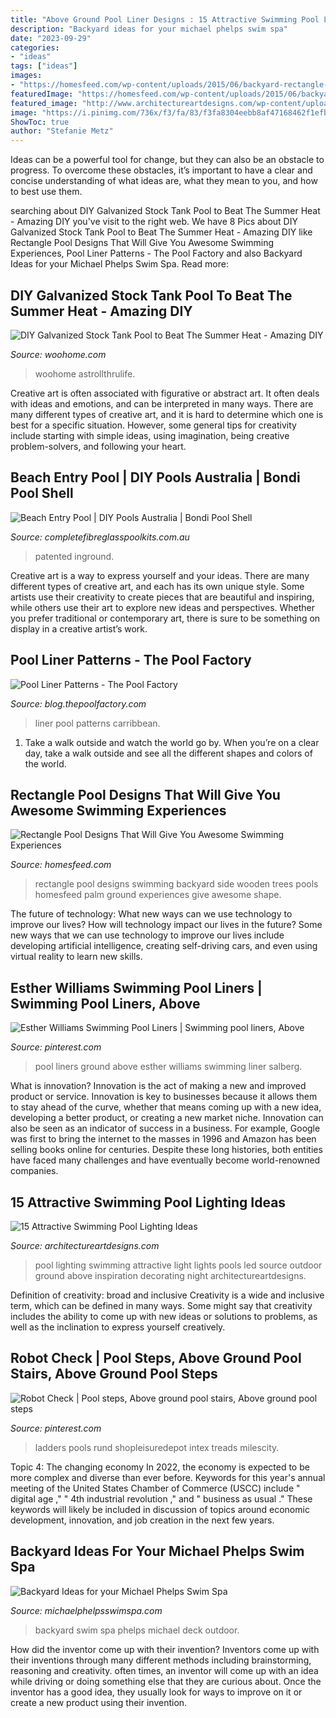 ```yaml
---
title: "Above Ground Pool Liner Designs : 15 Attractive Swimming Pool Lighting Ideas"
description: "Backyard ideas for your michael phelps swim spa"
date: "2023-09-29"
categories:
- "ideas"
tags: ["ideas"]
images:
- "https://homesfeed.com/wp-content/uploads/2015/06/backyard-rectangle-pool-designs-with-green-palm-trees-and-outdoor-living-space-and-wooden-side.jpg"
featuredImage: "https://homesfeed.com/wp-content/uploads/2015/06/backyard-rectangle-pool-designs-with-green-palm-trees-and-outdoor-living-space-and-wooden-side.jpg"
featured_image: "http://www.architectureartdesigns.com/wp-content/uploads/2015/09/3.jpg"
image: "https://i.pinimg.com/736x/f3/fa/83/f3fa8304eebb8af47168462f1efb3750--stair-ladder-pool-ladder.jpg"
ShowToc: true
author: "Stefanie Metz"
---
```



Ideas can be a powerful tool for change, but they can also be an obstacle to progress. To overcome these obstacles, it’s important to have a clear and concise understanding of what ideas are, what they mean to you, and how to best use them.

	

		
searching about DIY Galvanized Stock Tank Pool to Beat The Summer Heat - Amazing DIY you've visit to the right web. We have 8 Pics about DIY Galvanized Stock Tank Pool to Beat The Summer Heat - Amazing DIY like Rectangle Pool Designs That Will Give You Awesome Swimming Experiences, Pool Liner Patterns - The Pool Factory and also Backyard Ideas for your Michael Phelps Swim Spa. Read more:
		
    
## DIY Galvanized Stock Tank Pool To Beat The Summer Heat - Amazing DIY

<img loading=lazy src="http://www.woohome.com/wp-content/uploads/2016/06/galvanized-stock-tank-pool-ideas-woohome-7.jpg" onerror="this.onerror=null;this.src='https://tse3.mm.bing.net/th?id=OIP.i5SJENTOFY9YfnsmV_SiSwHaLH&amp;pid=15.1';" alt="DIY Galvanized Stock Tank Pool to Beat The Summer Heat - Amazing DIY">

_Source: woohome.com_

>woohome astrollthrulife. 

	

Creative art is often associated with figurative or abstract art. It often deals with ideas and emotions, and can be interpreted in many ways. There are many different types of creative art, and it is hard to determine which one is best for a specific situation. However, some general tips for creativity include starting with simple ideas, using imagination, being creative problem-solvers, and following your heart.

    
## Beach Entry Pool | DIY Pools Australia | Bondi Pool Shell

<img loading=lazy src="http://www.completefibreglasspoolkits.com.au/wp-content/uploads/2021/05/Bondi-Beach-Entry-Pool-in-Eco-Pure-Marbletech-Alabaster-1.jpg" onerror="this.onerror=null;this.src='https://tse4.mm.bing.net/th?id=OIP.cNpOOLIb-2Vcz0fVZpYwngHaE7&amp;pid=15.1';" alt="Beach Entry Pool | DIY Pools Australia | Bondi Pool Shell">

_Source: completefibreglasspoolkits.com.au_

>patented inground. 

	

Creative art is a way to express yourself and your ideas. There are many different types of creative art, and each has its own unique style. Some artists use their creativity to create pieces that are beautiful and inspiring, while others use their art to explore new ideas and perspectives. Whether you prefer traditional or contemporary art, there is sure to be something on display in a creative artist’s work.

    
## Pool Liner Patterns - The Pool Factory

<img loading=lazy src="https://blog.thepoolfactory.com/wp-content/uploads/2016/11/pool-liner-carribbean-6-1024x768.jpg" onerror="this.onerror=null;this.src='https://tse4.mm.bing.net/th?id=OIP.ml87bFN0CQaDfUS_eI7AdwHaFj&amp;pid=15.1';" alt="Pool Liner Patterns - The Pool Factory">

_Source: blog.thepoolfactory.com_

>liner pool patterns carribbean. 

	

1) Take a walk outside and watch the world go by. When you’re on a clear day, take a walk outside and see all the different shapes and colors of the world.

    
## Rectangle Pool Designs That Will Give You Awesome Swimming Experiences

<img loading=lazy src="https://homesfeed.com/wp-content/uploads/2015/06/backyard-rectangle-pool-designs-with-green-palm-trees-and-outdoor-living-space-and-wooden-side.jpg" onerror="this.onerror=null;this.src='https://tse3.mm.bing.net/th?id=OIP.9Z2xi2DJu_ohOO8Ive1-NQHaFi&amp;pid=15.1';" alt="Rectangle Pool Designs That Will Give You Awesome Swimming Experiences">

_Source: homesfeed.com_

>rectangle pool designs swimming backyard side wooden trees pools homesfeed palm ground experiences give awesome shape. 

	

The future of technology: What new ways can we use technology to improve our lives?
How will technology impact our lives in the future? Some new ways that we can use technology to improve our lives include developing artificial intelligence, creating self-driving cars, and even using virtual reality to learn new skills.

    
## Esther Williams Swimming Pool Liners | Swimming Pool Liners, Above

<img loading=lazy src="https://i.pinimg.com/736x/db/d6/c5/dbd6c5c3c7f8a9e1ee6974fc9a5d13b6.jpg" onerror="this.onerror=null;this.src='https://tse3.mm.bing.net/th?id=OIP.Yi8AdxnhRPBuXwyY2J35BQAAAA&amp;pid=15.1';" alt="Esther Williams Swimming Pool Liners | Swimming pool liners, Above">

_Source: pinterest.com_

>pool liners ground above esther williams swimming liner salberg. 

	

What is innovation?
Innovation is the act of making a new and improved product or service. Innovation is key to businesses because it allows them to stay ahead of the curve, whether that means coming up with a new idea, developing a better product, or creating a new market niche. Innovation can also be seen as an indicator of success in a business. For example, Google was first to bring the internet to the masses in 1996 and Amazon has been selling books online for centuries. Despite these long histories, both entities have faced many challenges and have eventually become world-renowned companies.

    
## 15 Attractive Swimming Pool Lighting Ideas

<img loading=lazy src="http://www.architectureartdesigns.com/wp-content/uploads/2015/09/3.jpg" onerror="this.onerror=null;this.src='https://tse1.mm.bing.net/th?id=OIP.QhWO-MgdA_3GP3z_hMIXsAHaFM&amp;pid=15.1';" alt="15 Attractive Swimming Pool Lighting Ideas">

_Source: architectureartdesigns.com_

>pool lighting swimming attractive light lights pools led source outdoor ground above inspiration decorating night architectureartdesigns. 

	

Definition of creativity: broad and inclusive
Creativity is a wide and inclusive term, which can be defined in many ways. Some might say that creativity includes the ability to come up with new ideas or solutions to problems, as well as the inclination to express yourself creatively.

    
## Robot Check | Pool Steps, Above Ground Pool Stairs, Above Ground Pool Steps

<img loading=lazy src="https://i.pinimg.com/736x/f3/fa/83/f3fa8304eebb8af47168462f1efb3750--stair-ladder-pool-ladder.jpg" onerror="this.onerror=null;this.src='https://tse3.mm.bing.net/th?id=OIP.UTWlpPli93miv30B469x7QHaKW&amp;pid=15.1';" alt="Robot Check | Pool steps, Above ground pool stairs, Above ground pool steps">

_Source: pinterest.com_

>ladders pools rund shopleisuredepot intex treads milescity. 

	

Topic 4: The changing economy
In 2022, the economy is expected to be more complex and diverse than ever before. Keywords for this year's annual meeting of the United States Chamber of Commerce (USCC) include " digital age ," " 4th industrial revolution ," and " business as usual ." 
These keywords will likely be included in discussion of topics around economic development, innovation, and job creation in the next few years.

    
## Backyard Ideas For Your Michael Phelps Swim Spa

<img loading=lazy src="https://michaelphelpsswimspa.com/gallery/uploads/images/flexslider/1408733866_733159.jpg" onerror="this.onerror=null;this.src='https://tse3.mm.bing.net/th?id=OIP.4R_xmjVS5WrLmOPGus41oAHaFA&amp;pid=15.1';" alt="Backyard Ideas for your Michael Phelps Swim Spa">

_Source: michaelphelpsswimspa.com_

>backyard swim spa phelps michael deck outdoor. 

	

How did the inventor come up with their invention?
Inventors come up with their inventions through many different methods including brainstorming, reasoning and creativity. often times, an inventor will come up with an idea while driving or doing something else that they are curious about. Once the inventor has a good idea, they usually look for ways to improve on it or create a new product using their invention.

